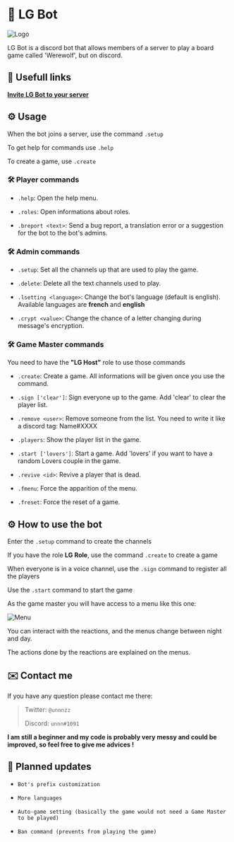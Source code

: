 # 🐺 LG Bot

![Logo](https://www.loups-garous-en-ligne.com/jeu/assets/images/carte2.png)

LG Bot is a discord bot that allows members of a server to play a board game called 'Werewolf', but on discord.

## 📌 Usefull links

[**Invite LG Bot to your server**](https://discord.com/oauth2/authorize?client_id=683468750582054937&permissions=536734712&scope=bot)

## ⚙️ Usage

When the bot joins a server, use the command `.setup`

To get help for commands use `.help`

To create a game, use `.create`

### 🛠️ Player commands

* `.help`: Open the help menu.

* `.roles`: Open informations about roles.

* `.breport <text>`: Send a bug report, a translation error or a suggestion for the bot to the bot's admins.

### 🛠️ Admin commands

* `.setup`: Set all the channels up that are used to play the game.

* `.delete`: Delete all the text channels used to play.

* `.lsetting <language>`: Change the bot's language (default is english). Available languages are **french** and **english**

* `.crypt <value>`: Change the chance of a letter changing during message's encryption.

### 🛠️ Game Master commands

You need to have the **"LG Host"** role to use those commands

* `.create`: Create a game. All informations will be given once you use the command.

* `.sign ['clear']`: Sign everyone up to the game. Add 'clear' to clear the player list.

* `.remove <user>`: Remove someone from the list. You need to write it like a discord tag: Name#XXXX

* `.players`: Show the player list in the game.

* `.start ['lovers']`: Start a game. Add 'lovers' if you want to have a random Lovers couple in the game.

* `.revive <id>`: Revive a player that is dead.

* `.fmenu`: Force the apparition of the menu.

* `.freset`: Force the reset of a game.

## ⚙️ How to use the bot

Enter the `.setup` command to create the channels

If you have the role **LG Role**, use the command `.create` to create a game

When everyone is in a voice channel, use the `.sign` command to register all the players

Use the `.start` command to start the game

As the game master you will have access to a menu like this one:

![Menu](https://i.ibb.co/pvdr4kh/Capture.png)

You can interact with the reactions, and the menus change between night and day.

The actions done by the reactions are explained on the menus.

## ✉️ Contact me

If you have any question please contact me there:

> Twitter: `@unnnzz`
>
> Discord: `unnn#1091`

**I am still a beginner and my code is probably very messy and could be improved, so feel free to give me advices !**

## 📗 Planned updates

* `Bot's prefix customization`

* `More languages`

* `Auto-game setting (basically the game would not need a Game Master to be played)`

* `Ban command (prevents from playing the game)`
